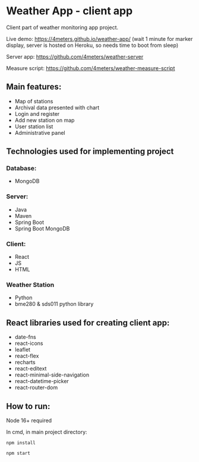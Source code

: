 # Weather App - client app
Client part of weather monitoring app project.

Live demo: https://4meters.github.io/weather-app/ (wait 1 minute for marker display, server is hosted on Heroku, so needs time to boot from sleep)

Server app: https://github.com/4meters/weather-server

Measure script: https://github.com/4meters/weather-measure-script

## Main features:
- Map of stations
- Archival data presented with chart
- Login and register
- Add new station on map
- User station list
- Administrative panel

## Technologies used for implementing project
### Database:
- MongoDB

### Server:
- Java
- Maven
- Spring Boot
- Spring Boot MongoDB

### Client:
- React
- JS
- HTML

### Weather Station
- Python
- bme280 & sds011 python library

## React libraries used for creating client app:
- date-fns
- react-icons
- leaflet
- react-flex
- recharts
- react-editext
- react-minimal-side-navigation
- react-datetime-picker
- react-router-dom

## How to run:
Node 16+ required

In cmd, in main project directory:

`npm install`

`npm start`

